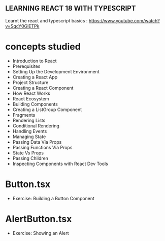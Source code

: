 ## LEARNING REACT 18 WITH TYPESCRIPT

Learnt the react and typescript basics :
https://www.youtube.com/watch?v=SqcY0GlETPk

# concepts studied

- Introduction to React
- Prerequisites
- Setting Up the Development Environment
- Creating a React App
- Project Structure
- Creating a React Component
- How React Works
- React Ecosystem
- Building Components
- Creating a ListGroup Component
- Fragments
- Rendering Lists
- Conditional Rendering
- Handling Events
- Managing State
- Passing Data Via Props
- Passing Functions Via Props
- State Vs Props
- Passing Children
- Inspecting Components with React Dev Tools

# Button.tsx

- Exercise: Building a Button Component

# AlertButton.tsx

- Exercise: Showing an Alert
